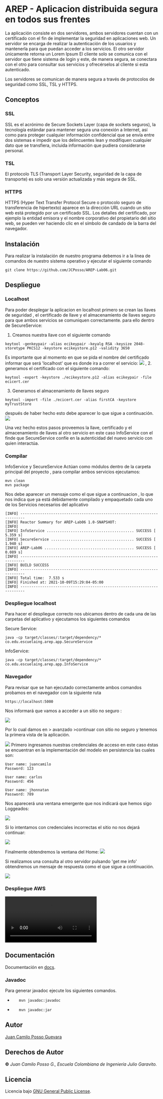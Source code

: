# AREP - Aplicacion distribuida segura en todos sus frentes
La aplicación consiste en dos servidores, ambos servidores cuentan con un certificado con el fin de implementar la seguridad en aplicaciones web. Un servidor se encarga de realizar la autenticación de los usuarios y mantenerla para que puedan acceder a los servicios.
El otro servidor únicamente retorna un Lorem Ipsum
El cliente solo se comunica con el servidor que tiene sistema de login y este, de manera segura, se conectara con el otro para consultar sus servicios y ofrecérselos al cliente si esta autenticado.

Los servidores se comunican de manera segura a través de protocolos de seguridad como SSL, TSL y HTTPS.

## Conceptos

### SSL
SSL es el acrónimo de Secure Sockets Layer (capa de sockets seguros), la tecnología estándar para mantener segura una conexión a Internet, así como para proteger cualquier información confidencial que se envía entre dos sistemas e impedir que los delincuentes lean y modifiquen cualquier dato que se transfiera, incluida información que pudiera considerarse personal.

### TSL
El protocolo TLS (Transport Layer Security, seguridad de la capa de transporte) es solo una versión actualizada y más segura de SSL.

### HTTPS
HTTPS (Hyper Text Transfer Protocol Secure o protocolo seguro de transferencia de hipertexto) aparece en la dirección URL cuando un sitio web está protegido por un certificado SSL. Los detalles del certificado, por ejemplo la entidad emisora y el nombre corporativo del propietario del sitio web, se pueden ver haciendo clic en el símbolo de candado de la barra del navegador.

## Instalación
Para realizar la instalación de nuestro programa debemos ir a la linea de comandos de nuestro sistema operativo y ejecutar el siguiente comando
````
git clone https://github.com/JCPosso/AREP-Lab06.git
````
## Despliegue

### Localhost

Para poder desplegar la aplicacion en localhost primero se crean las llaves de seguridad , el certificado de llave y el almacenamiento de llaves seguro para que ambos servicios se comuniquen correctamente.
para ello dentro de SecureService:
1. Creamos nuestra llave con el siguiente comando
```
keytool -genkeypair -alias ecikeypair -keyalg RSA -keysize 2048-storetype PKCS12 -keystore ecikeystore.p12 -validity 3650
```
Es importante que al momento en que se pida el nombre del certificado informar que será 'localhost'  que es donde ira  a correr el servicio:
![](/img/localhostkeystore.png)
,
2. generamos el certificado con el siguiente comando:
```
keytool -export -keystore ./ecikeystore.p12 -alias ecikeypair -file ecicert.cer
```
3. Generamos el almacenamiento de llaves seguro
```
keytool -import -file ./ecicert.cer -alias firstCA -keystore myTrustStore
```
después de haber hecho esto debe aparecer lo que sigue a continuación.
![](/img/localhosttruekey.png)

Una vez hecho estos pasos proveemos la llave, certificado y el almacenamiento de llaves al otro servicio
en este caso InfoService con el finde que SecureService confíe en la autenticidad del nuevo servicio con quien interactúa.

### Compilar
InfoService y SecureService Actúan como módulos dentro de la carpeta principal del proyecto , para 
compilar ambos servicios ejecutamos:
```
mvn clean
mvn package
```
Nos debe aparecer un mensaje como el que sigue a continuacion , lo que nos indica que ya está debidamente compilado y
empaquetado cada uno de los Servicios necesarios del aplicativo
```
[INFO] ------------------------------------------------------------------------
[INFO] Reactor Summary for AREP-Lab06 1.0-SNAPSHOT:
[INFO] 
[INFO] InfoService ........................................ SUCCESS [  5.359 s]
[INFO] SecureService ...................................... SUCCESS [  1.940 s]
[INFO] AREP-Lab06 ......................................... SUCCESS [  0.089 s]
[INFO] ------------------------------------------------------------------------
[INFO] BUILD SUCCESS
[INFO] ------------------------------------------------------------------------
[INFO] Total time:  7.533 s
[INFO] Finished at: 2021-10-09T15:29:04-05:00
[INFO] ------------------------------------------------------------------------
```

### Despliegue localhost
Para hacer el despliegue correcto nos ubicamos dentro de cada una de las carpetas del aplicativo y ejecutamos los siguientes comandos

Secure Service:
```
java -cp target/classes/:target/dependency/* co.edu.escuelaing.arep.app.SecureService

```

InfoService:

```
java -cp target/classes/:target/dependency/* co.edu.escuelaing.arep.app.InfoService
```

### Navegador
Para revisar que se han ejecutado correctamente ambos comandos probamos en el navegador con la siguiente ruta
```
https://localhost:5000
```

Nos informará que vamos a acceder a un sitio no seguro :

![](/img/localhost-sitionoseguro.png)

Por lo cual damos en > avanzado >continuar con sitio no seguro y tenemos la primera vista de la aplicación.

![](/img/localhost-login.png)
Primero ingresamos nuestras credenciales de acceso en este caso éstas se encuentran en la implementación del modelo en persistencia las cuales son:

```
User name: juancamilo
Password: 123

User name: carlos
Password: 456

User name: jhonnatan
Password: 789
```

Nos aparecerá una ventana emergente que nos indicará que hemos sigo Loggeados:

![](/img/localhost-alert-login.png)

Si lo intentamos con credenciales incorrectas el sitio no nos dejará continuar:

![](/img/localhost-alert-login-wrong.png)

Finalmente obtendremos la ventana del Home:
![](/img/localhost-home.png)

Si realizamos una consulta al otro servidor  pulsando 'get me info' obtendremos un mensaje de  respuesta
como el que sigue a continuación.

![](/img/localhost-info.png)

### Despliegue AWS
![](/video.mkv)



## Documentación

Documentación en [docs](docs).

### Javadoc
Para generar javadoc ejecute los siguientes comandos.

*        mvn javadoc:javadoc
*        mvn javadoc:jar

## Autor
[Juan Camilo Posso Guevara](https://github.com/JCPosso)
## Derechos de Autor
**©** _Juan Camilo Posso G., Escuela Colombiana de Ingeniería Julio Garavito._
## Licencia
Licencia bajo  [GNU General Public License](https://github.com/JCPosso/AREP-Lab06/blob/master/LICENSE).

